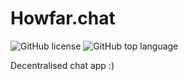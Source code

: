 # Howfar.chat

![GitHub license](https://img.shields.io/github/license/hailelagi/howfar)
![GitHub top language](https://img.shields.io/github/languages/top/hailelagi/howfar)

Decentralised chat app :)
